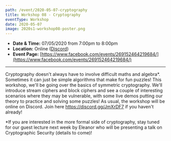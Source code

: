 ```yaml
---
path: /event/2020-05-07-cryptography
title: Workshop 08 - Cryptography
eventType: Workshop
date: 2020-05-07
image: 2020s1-workshop08-poster.png
---
```


- **Date & Time:** 07/05/2020 from 7:00pm to 8:00pm
- **Location:** Online ([Discord](https://discord.gg/JmXrDF7))
- **Event Page:** [https://www.facebook.com/events/269152464219684/](https://www.facebook.com/events/269152464219684/)

---

Cryptography doesn't always have to involve difficult maths and algebra*. Sometimes it can just be simple algorithms that make for fun puzzles! This workshop, we'll be going over the basics of symmetric cryptography. We'll introduce stream ciphers and block ciphers and see a couple of interesting scenarios where they may be vulnerable, with some live demos putting our theory to practice and solving some puzzles! As usual, the workshop will be online on Discord. Join here https://discord.gg/JmXrDF7 if you haven't already!

*If you are interested in the more formal side of cryptography, stay tuned for our guest lecture next week by Eleanor who will be presenting a talk on Cryptographic Security (details to come)!
